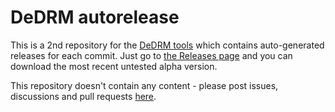 # DeDRM autorelease

This is a 2nd repository for the [DeDRM tools](https://github.com/noDRM/DeDRM_tools) which contains auto-generated releases for each commit. Just go to [the Releases page](https://github.com/noDRM/DeDRM_tools_autorelease/releases) and you can download the most recent untested alpha version.

This repository doesn't contain any content - please post issues, discussions and pull requests [here](https://github.com/noDRM/DeDRM_tools). 
